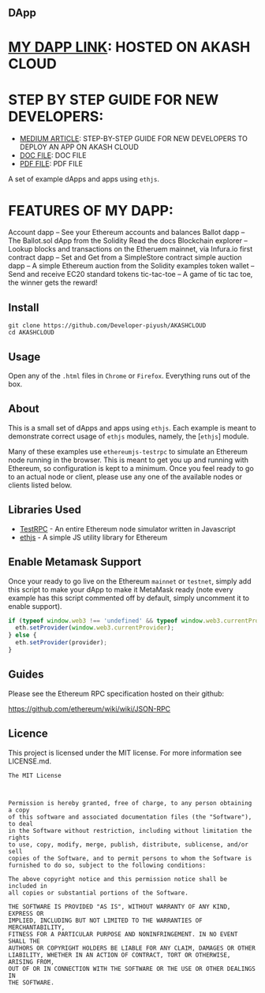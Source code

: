 ## DApp

# [MY DAPP LINK](http://5rc5abldqpdvnaju1l1rc3egug.ingress.ewr1p0.mainnet.akashian.io/): HOSTED ON AKASH CLOUD

# STEP BY STEP GUIDE FOR NEW DEVELOPERS:
 * [MEDIUM ARTICLE](https://developerpiyush007.medium.com/step-by-step-guide-to-deploy-applications-to-akash-cloud-network-9064ecb90641): STEP-BY-STEP GUIDE FOR NEW DEVELOPERS TO DEPLOY AN APP ON AKASH CLOUD
 * [DOC FILE](https://github.com/Developer-piyush/AKASHCLOUD/blob/main/AKASH_CLOUD_BEGINNERS_GUIDE.docx): DOC FILE
 * [PDF FILE](https://github.com/Developer-piyush/AKASHCLOUD/blob/main/AKASH_CLOUD_GUIDE_FOR_BEGINNERS.pdf): PDF FILE


A set of example dApps and apps using `ethjs`.

# FEATURES OF MY DAPP:
Account dapp – See your Ethereum accounts and balances
Ballot dapp – The Ballot.sol dApp from the Solidity Read the docs
Blockchain explorer – Lookup blocks and transactions on the Etheruem mainnet, via Infura.io
first contract dapp – Set and Get from a SimpleStore contract
simple auction dapp – A simple Ethereum auction from the Solidity examples
token wallet – Send and receive EC20 standard tokens
tic-tac-toe – A game of tic tac toe, the winner gets the reward!

## Install

```
git clone https://github.com/Developer-piyush/AKASHCLOUD
cd AKASHCLOUD
```



## Usage

Open any of the `.html` files in `Chrome` or `Firefox`. Everything runs out of the box.


## About

This is a small set of dApps and apps using `ethjs`. Each example is meant to demonstrate correct usage of `ethjs` modules, namely, the [`ethjs`] module.

Many of these examples use `ethereumjs-testrpc` to simulate an Ethereum node running in the browser. This is meant to get you up and running with Ethereum, so configuration is kept to a minimum. Once you feel ready to go to an actual node or client, please use any one of the available nodes or clients listed below.

## Libraries Used

  - [TestRPC](http://github.com/ethereumjs/testrpc) - An entire Ethereum node simulator written in Javascript
  - [ethjs](http://github.com/ethjs/ethjs) - A simple JS utility library for Ethereum

## Enable Metamask Support

Once your ready to go live on the Ethereum `mainnet` or `testnet`, simply add this script to make your dApp to make it MetaMask ready (note every example has this script commented off by default, simply uncomment it to enable support).

```js
if (typeof window.web3 !== 'undefined' && typeof window.web3.currentProvider !== 'undefined') {
  eth.setProvider(window.web3.currentProvider);
} else {
  eth.setProvider(provider);
}
```


## Guides

Please see the Ethereum RPC specification hosted on their github:

https://github.com/ethereum/wiki/wiki/JSON-RPC



## Licence

This project is licensed under the MIT license. For more information see LICENSE.md.

```
The MIT License



Permission is hereby granted, free of charge, to any person obtaining a copy
of this software and associated documentation files (the "Software"), to deal
in the Software without restriction, including without limitation the rights
to use, copy, modify, merge, publish, distribute, sublicense, and/or sell
copies of the Software, and to permit persons to whom the Software is
furnished to do so, subject to the following conditions:

The above copyright notice and this permission notice shall be included in
all copies or substantial portions of the Software.

THE SOFTWARE IS PROVIDED "AS IS", WITHOUT WARRANTY OF ANY KIND, EXPRESS OR
IMPLIED, INCLUDING BUT NOT LIMITED TO THE WARRANTIES OF MERCHANTABILITY,
FITNESS FOR A PARTICULAR PURPOSE AND NONINFRINGEMENT. IN NO EVENT SHALL THE
AUTHORS OR COPYRIGHT HOLDERS BE LIABLE FOR ANY CLAIM, DAMAGES OR OTHER
LIABILITY, WHETHER IN AN ACTION OF CONTRACT, TORT OR OTHERWISE, ARISING FROM,
OUT OF OR IN CONNECTION WITH THE SOFTWARE OR THE USE OR OTHER DEALINGS IN
THE SOFTWARE.
```
